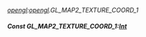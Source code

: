 _[opengl](../../modules/opengl/opengl-module.md):[opengl](../../modules/opengl/opengl-module.md).GL\_MAP2\_TEXTURE\_COORD\_1_
##### Const GL\_MAP2\_TEXTURE\_COORD\_1:[Int](../../modules/wonkey/wonkey-types-int.md)
